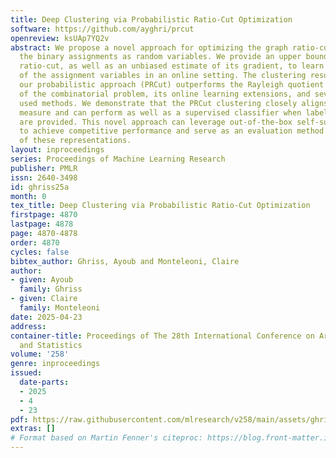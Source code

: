 ```yaml
---
title: Deep Clustering via Probabilistic Ratio-Cut Optimization
software: https://github.com/ayghri/prcut
openreview: ksUAp7YQ2v
abstract: We propose a novel approach for optimizing the graph ratio-cut by modeling
  the binary assignments as random variables. We provide an upper bound on the expected
  ratio-cut, as well as an unbiased estimate of its gradient, to learn the parameters
  of the assignment variables in an online setting. The clustering resulting from
  our probabilistic approach (PRCut) outperforms the Rayleigh quotient relaxation
  of the combinatorial problem, its online learning extensions, and several widely
  used methods. We demonstrate that the PRCut clustering closely aligns with the similarity
  measure and can perform as well as a supervised classifier when label-based similarities
  are provided. This novel approach can leverage out-of-the-box self-supervised representations
  to achieve competitive performance and serve as an evaluation method for the quality
  of these representations.
layout: inproceedings
series: Proceedings of Machine Learning Research
publisher: PMLR
issn: 2640-3498
id: ghriss25a
month: 0
tex_title: Deep Clustering via Probabilistic Ratio-Cut Optimization
firstpage: 4870
lastpage: 4878
page: 4870-4878
order: 4870
cycles: false
bibtex_author: Ghriss, Ayoub and Monteleoni, Claire
author:
- given: Ayoub
  family: Ghriss
- given: Claire
  family: Monteleoni
date: 2025-04-23
address:
container-title: Proceedings of The 28th International Conference on Artificial Intelligence
  and Statistics
volume: '258'
genre: inproceedings
issued:
  date-parts:
  - 2025
  - 4
  - 23
pdf: https://raw.githubusercontent.com/mlresearch/v258/main/assets/ghriss25a/ghriss25a.pdf
extras: []
# Format based on Martin Fenner's citeproc: https://blog.front-matter.io/posts/citeproc-yaml-for-bibliographies/
---
```

